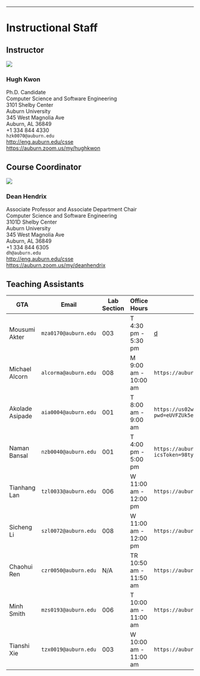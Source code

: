 
---

# Instructional Staff

## Instructor

<img src="https://www.gravatar.com/avatar/c21a731fe002707ed7ceee3a651dcfb1" />

### Hugh Kwon

Ph.D. Candidate  
Computer Science and Software Engineering  
3101 Shelby Center  
Auburn University  
345 West Magnolia Ave  
Auburn, AL 36849  
+1 334 844 4330  
`hzk0070@auburn.edu`  
<http://eng.auburn.edu/csse>  
<https://auburn.zoom.us/my/hughkwon>  


## Course Coordinator

<img src="https://www.gravatar.com/avatar/2b04d1598ac490199eece0d569ee3454" />

### Dean Hendrix 

Associate Professor and Associate Department Chair  
Computer Science and Software Engineering  
3101D Shelby Center  
Auburn University  
345 West Magnolia Ave  
Auburn, AL 36849  
+1 334 844 6305  
`dh@auburn.edu`  
<http://eng.auburn.edu/csse>  
<https://auburn.zoom.us/my/deanhendrix>  


## Teaching Assistants

GTA | Email | Lab Section | Office Hours | Zoom
--- | ----- | ------- | ------------ | ------------
Mousumi Akter   | `mza0170@auburn.edu` | 003 | T 4:30 pm - 5:30 pm | [d](https://auburn.zoom.us/j/7441842843)
Michael Alcorn  | `alcorma@auburn.edu` | 008 | M 9:00 am - 10:00 am | `https://auburn.zoom.us/j/6325066278`
Akolade Asipade | `aia0004@auburn.edu` | 001 | T 8:00 am - 9:00 am | `https://us02web.zoom.us/j/89713316992?pwd=eUVFZUk5em96OUJCZjB1QnBIZDJEdz09`
Naman Bansal    | `nzb0040@auburn.edu` | 001 | T 4:00 pm - 5:00 pm |  `https://auburn.zoom.us/meeting/tZcudu-oqDgjGdTnNCd27MhdjJDIKNISDlyE/ics?icsToken=98tyKuGrrTosGtKWuRqHRpwqA4j4M_TwpnZEjadpkjHGB3IETwvyPMhmG5lROev0`
Tianhang Lan    | `tzl0033@auburn.edu` | 006 | W 11:00 am - 12:00 pm | `https://auburn.zoom.us/j/3460082034`
Sicheng Li      | `szl0072@auburn.edu` | 008 | W 11:00 am - 12:00 pm | `https://auburn.zoom.us/j/8471061114`
Chaohui Ren     | `czr0050@auburn.edu` | N/A | TR 10:50 am - 11:50 am | `https://auburn.zoom.us/j/4824583837`
Minh Smith      | `mzs0193@auburn.edu` | 006 | T 10:00 am - 11:00 am | `https://auburn.zoom.us/j/6056756443`
Tianshi Xie     | `tzx0019@auburn.edu` | 003 | W 10:00 am - 11:00 am | `https://auburn.zoom.us/j/3157186498`

